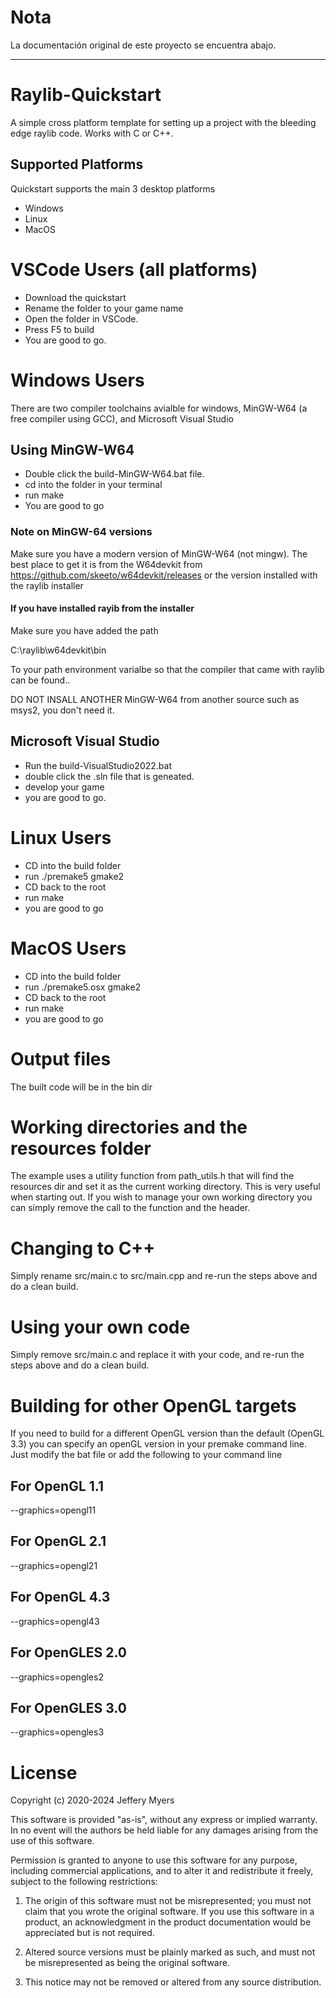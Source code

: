 # Nota

La documentación original de este proyecto se encuentra abajo.

___

# Raylib-Quickstart
A simple cross platform template for setting up a project with the bleeding edge raylib code.
Works with C or C++.

## Supported Platforms
Quickstart supports the main 3 desktop platforms
* Windows
* Linux
* MacOS

# VSCode Users (all platforms)
* Download the quickstart
* Rename the folder to your game name
* Open the folder in VSCode.
* Press F5 to build
* You are good to go.

# Windows Users
There are two compiler toolchains avialble for windows, MinGW-W64 (a free compiler using GCC), and Microsoft Visual Studio
## Using MinGW-W64
* Double click the build-MinGW-W64.bat file.
* cd into the folder in your terminal
* run make
* You are good to go

### Note on MinGW-64 versions
Make sure you have a modern version of MinGW-W64 (not mingw).
The best place to get it is from the W64devkit from
https://github.com/skeeto/w64devkit/releases
or the version installed with the raylib installer
#### If you have installed rayib from the installer
Make sure you have added the path

 C:\raylib\w64devkit\bin 

To your path environment varialbe so that the compiler that came with raylib can be found..

DO NOT INSALL ANOTHER MinGW-W64 from another source such as msys2, you don't need it.

## Microsoft Visual Studio
* Run the build-VisualStudio2022.bat
* double click the .sln file that is geneated.
* develop your game
* you are good to go.

# Linux Users
* CD into the build folder
* run ./premake5 gmake2
* CD back to the root
* run make
* you are good to go

# MacOS Users
* CD into the build folder
* run ./premake5.osx gmake2
* CD back to the root
* run make
* you are good to go

# Output files
The built code will be in the bin dir

# Working directories and the resources folder
The example uses a utility function from path_utils.h that will find the resources dir and set it as the current working directory. This is very useful when starting out. If you wish to manage your own working directory you can simply remove the call to the function and the header.

# Changing to C++
Simply rename src/main.c to src/main.cpp and re-run the steps above and do a clean build.

# Using your own code
Simply remove src/main.c and replace it with your code, and re-run the steps above and do a clean build.

# Building for other OpenGL targets
If you need to build for a different OpenGL version than the default (OpenGL 3.3) you can specify an openGL version in your premake command line. Just modify the bat file or add the following to your command line

## For OpenGL 1.1
--graphics=opengl11

## For OpenGL 2.1
--graphics=opengl21

## For OpenGL 4.3
--graphics=opengl43

## For OpenGLES 2.0
--graphics=opengles2

## For OpenGLES 3.0
--graphics=opengles3

# License
Copyright (c) 2020-2024 Jeffery Myers

This software is provided "as-is", without any express or implied warranty. In no event 
will the authors be held liable for any damages arising from the use of this software.

Permission is granted to anyone to use this software for any purpose, including commercial 
applications, and to alter it and redistribute it freely, subject to the following restrictions:

  1. The origin of this software must not be misrepresented; you must not claim that you 
  wrote the original software. If you use this software in a product, an acknowledgment 
  in the product documentation would be appreciated but is not required.

  2. Altered source versions must be plainly marked as such, and must not be misrepresented
  as being the original software.

  3. This notice may not be removed or altered from any source distribution.
